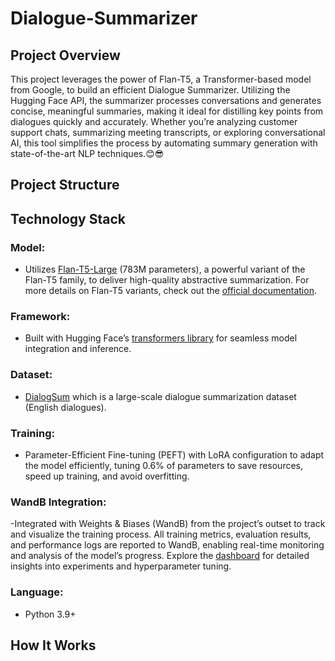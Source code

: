 # Dialogue-Summarizer

## Project Overview
This project leverages the power of Flan-T5, a Transformer-based model from Google, to build an efficient Dialogue Summarizer. Utilizing the Hugging Face API, the summarizer processes conversations and generates concise, meaningful summaries, making it ideal for distilling key points from dialogues quickly and accurately. Whether you’re analyzing customer support chats, summarizing meeting transcripts, or exploring conversational AI, this tool simplifies the process by automating summary generation with state-of-the-art NLP techniques.😊😎

## Project Structure

## Technology Stack

### **Model:**
- Utilizes [Flan-T5-Large](https://huggingface.co/google/flan-t5-large) (783M parameters), a powerful variant of the Flan-T5 family, to deliver high-quality abstractive summarization. For more details on Flan-T5 variants, check out the [official documentation](https://huggingface.co/docs/transformers/model_doc/flan-t5).
### **Framework:**
- Built with Hugging Face’s [transformers library](https://huggingface.co/docs/transformers/index) for seamless model integration and inference. 
### **Dataset**:
- [DialogSum](https://huggingface.co/datasets/knkarthick/dialogsum) which is a large-scale dialogue summarization dataset (English dialogues).
### **Training**: 
- Parameter-Efficient Fine-tuning (PEFT) with LoRA configuration to adapt the model efficiently, tuning 0.6% of parameters to save resources, speed up training, and avoid overfitting.
### **WandB Integration:**
-Integrated with Weights & Biases (WandB) from the project’s outset to track and visualize the training process. All training metrics, evaluation results, and performance logs are reported to WandB, enabling real-time monitoring and analysis of the model’s progress. Explore the [dashboard](https://wandb.ai/site/) for detailed insights into experiments and hyperparameter tuning.
### **Language**:
- Python 3.9+

## How It Works




